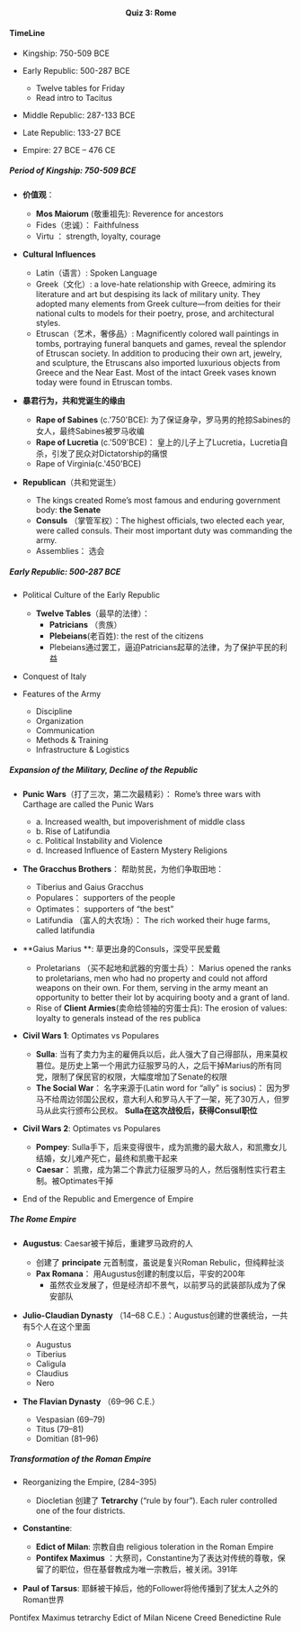 <!---Header--->
<h4 align="center">Quiz 3: Rome </h4>


#### TimeLine
* Kingship: 750-509 BCE

* Early Republic: 500-287 BCE
  * Twelve tables for Friday
  * Read intro to Tacitus
* Middle Republic: 287-133 BCE
* Late Republic: 133-27 BCE

* Empire: 27 BCE – 476 CE



##### Period of Kingship: 750-509 BCE
* **价值观**：
  * **Mos Maiorum** (敬重祖先):  Reverence for ancestors
  * Fides（忠诚）：  Faithfulness
  * Virtu ： strength, loyalty, courage

* **Cultural Influences**
  * Latin（语言）: Spoken Language
  * Greek（文化）: a love-hate relationship with Greece, admiring its literature and art but despising its lack of military unity. They adopted many elements from Greek culture—from deities for their national cults to models for their poetry, prose, and architectural styles.
  * Etruscan（艺术，奢侈品）: Magnificently colored wall paintings in tombs, portraying funeral banquets and games, reveal the splendor of Etruscan society. In addition to producing their own art, jewelry, and sculpture, the Etruscans also imported luxurious objects from Greece and the Near East. Most of the intact Greek vases known today were found in Etruscan tombs.


* **暴君行为，共和党诞生的缘由**
  * **Rape of Sabines** (c.'750'BCE): 为了保证身孕，罗马男的抢掠Sabines的女人，最终Sabines被罗马收编
  * **Rape of Lucretia** (c.'509'BCE)： 皇上的儿子上了Lucretia，Lucretia自杀，引发了民众对Dictatorship的痛恨
  * Rape of Virginia(c.'450'BCE)

* **Republican**（共和党诞生）
  * The kings created Rome’s most famous and enduring government body: **the Senate**
  * **Consuls** （掌管军权）：The highest officials, two elected each year, were called consuls. Their most important duty was commanding the army.
  * Assemblies： 选会



##### Early Republic: 500-287 BCE

* Political Culture of the Early Republic
  * **Twelve Tables**（最早的法律）：
    * **Patricians** （贵族）
    * **Plebeians**(老百姓): the rest of the citizens
    * Plebeians通过罢工，逼迫Patricians起草的法律，为了保护平民的利益  

* Conquest of Italy
* Features of the Army
  * Discipline
  * Organization
  * Communication
  * Methods & Training
  * Infrastructure & Logistics


##### Expansion of the Military, Decline of the Republic
* **Punic Wars**（打了三次，第二次最精彩）： Rome’s three wars with Carthage are called the Punic Wars
  * a. Increased wealth, but impoverishment of middle class
  * b. Rise of Latifundia
  * c. Political Instability and Violence
  * d. Increased Influence of Eastern Mystery Religions
* **The Gracchus Brothers**： 帮助贫民，为他们争取田地：
  * Tiberius and Gaius Gracchus
  * Populares： supporters of the people
  * Optimates： supporters of “the best”
  * Latifundia （富人的大农场）： The rich worked their huge farms, called latifundia


* **Gaius Marius **: 草更出身的Consuls，深受平民爱戴
  * Proletarians （买不起地和武器的穷蛋士兵）： Marius opened the ranks to proletarians, men who had no property and could not afford weapons on their own. For them, serving in the army meant an opportunity to better their lot by acquiring booty and a grant of land.
  * Rise of **Client Armies**(卖命给领袖的穷蛋士兵): The erosion of values: loyalty to generals instead of the res publica

* **Civil Wars 1**: Optimates vs Populares
  * **Sulla**: 当有了卖力为主的雇佣兵以后，此人强大了自己得部队，用来莫权篡位。是历史上第一个用武力征服罗马的人，之后干掉Marius的所有同党，限制了保民官的权限，大幅度增加了Senate的权限
  * **The Social War**： 名字来源于(Latin word for “ally” is socius)： 因为罗马不给周边邻国公民权，意大利人和罗马人干了一架，死了30万人，但罗马从此实行颁布公民权。 **Sulla在这次战役后，获得Consul职位**

* **Civil Wars 2**: Optimates vs Populares
  * **Pompey**: Sulla手下，后来变得很牛，成为凯撒的最大敌人，和凯撒女儿结婚，女儿难产死亡，最终和凯撒干起来
  * **Caesar**： 凯撒，成为第二个靠武力征服罗马的人，然后强制性实行君主制。被Optimates干掉

* End of the Republic and Emergence of Empire



##### The Rome Empire

* **Augustus**: Caesar被干掉后，重建罗马政府的人
  * 创建了 **principate** 元首制度，虽说是复兴Roman Rebulic，但纯粹扯淡
  * **Pax Romana**： 用Augustus创建的制度以后，平安的200年
    * 虽然农业发展了，但是经济却不景气，以前罗马的武装部队成为了保安部队

* **Julio-Claudian Dynasty**  （14–68 C.E.）：Augustus创建的世袭统治，一共有5个人在这个里面
  * Augustus
  * Tiberius
  * Caligula
  * Claudius
  * Nero
* **The Flavian Dynasty** （69–96 C.E.）
  * Vespasian (69–79)
  * Titus (79–81)
  * Domitian (81–96)


##### Transformation of the Roman Empire
* Reorganizing the Empire, (284–395)
  * Diocletian 创建了 **Tetrarchy** (“rule by four”). Each ruler controlled one of the four districts.
* **Constantine**:
    * **Edict of Milan**: 宗教自由 religious toleration in the Roman Empire
    * **Pontifex Maximus** ：大祭司，Constantine为了表达对传统的尊敬，保留了的职位，但在基督教成为唯一宗教后，被关闭。391年
    


* **Paul of Tarsus**: 耶稣被干掉后，他的Follower将他传播到了犹太人之外的Roman世界


Pontifex Maximus
tetrarchy
Edict of Milan
Nicene Creed
Benedictine Rule
